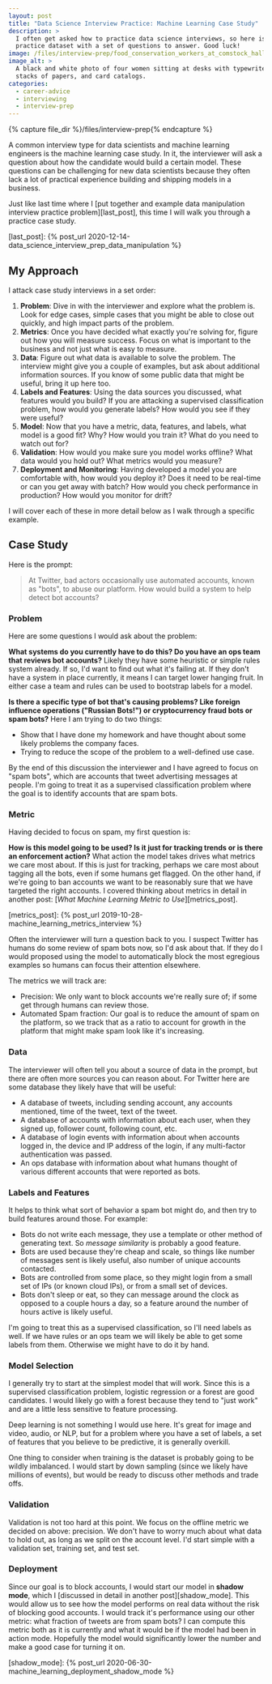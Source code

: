 ```yaml
---
layout: post
title: "Data Science Interview Practice: Machine Learning Case Study"
description: >
  I often get asked how to practice data science interviews, so here is a
  practice dataset with a set of questions to answer. Good luck!
image: /files/interview-prep/food_conservation_workers_at_comstock_hall_cornell_1917.jpg
image_alt: >
  A black and white photo of four women sitting at desks with typewriters,
  stacks of papers, and card catalogs.
categories:
  - career-advice
  - interviewing
  - interview-prep
---
```


{% capture file_dir %}/files/interview-prep{% endcapture %}

A common interview type for data scientists and machine learning engineers is
the machine learning case study. In it, the interviewer will ask a question
about how the candidate would build a certain model. These questions can be
challenging for new data scientists because they often lack a lot of practical
experience building and shipping models in a business.

Just like last time where I [put together and example data manipulation
interview practice problem][last_post], this time I will walk you through a
practice case study.

[last_post]: {% post_url 2020-12-14-data_science_interview_prep_data_manipulation %}

## My Approach

I attack case study interviews in a set order:

1. **Problem**: Dive in with the interviewer and explore what the problem is.
   Look for edge cases, simple cases that you might be able to close out
   quickly, and high impact parts of the problem.
2. **Metrics**: Once you have decided what exactly you're solving for, figure
   out how you will measure success. Focus on what is important to the
   business and not just what is easy to measure.
3. **Data**: Figure out what data is available to solve the problem. The
   interview might give you a couple of examples, but ask about additional
   information sources. If you know of some public data that might be useful,
   bring it up here too.
4. **Labels and Features**: Using the data sources you discussed, what
   features would you build? If you are attacking a supervised classification
   problem, how would you generate labels? How would you see if they were useful?
5. **Model**: Now that you have a metric, data, features, and labels, what
   model is a good fit? Why? How would you train it? What do you need to watch
   out for?
6. **Validation**: How would you make sure you model works offline? What data
   would you hold out? What metrics would you measure?
7. **Deployment and Monitoring**: Having developed a model you are comfortable
   with, how would you deploy it? Does it need to be real-time or can you get
   away with batch? How would you check performance in production? How would
   you monitor for drift?

I will cover each of these in more detail below as I walk through a specific
example.

## Case Study

Here is the prompt:

> At Twitter, bad actors occasionally use automated accounts, known as "bots",
> to abuse our platform. How would build a system to help detect bot accounts?

### Problem

Here are some questions I would ask about the problem:

**What systems do you currently have to do this? Do you have an ops team that
reviews bot accounts?** Likely they have some heuristic or simple rules system
already. If so, I'd want to find out what it's failing at. If they don't have
a system in place currently, it means I can target lower hanging fruit. In
either case a team and rules can be used to bootstrap labels for a model.

**Is there a specific type of bot that's causing problems? Like foreign
influence operations ("Russian Bots!") or cryptocurrency fraud bots or spam
bots?** Here I am trying to do two things: 

- Show that I have done my homework and have thought about some likely
problems the company faces.
- Trying to reduce the scope of the problem to a well-defined use case.

By the end of this discussion the interviewer and I have agreed to focus on
"spam bots", which are accounts that tweet advertising messages at people. I'm
going to treat it as a supervised classification problem where the goal is to
identify accounts that are spam bots.

### Metric

Having decided to focus on spam, my first question is:

**How is this model going to be used? Is it just for tracking trends or is
there an enforcement action?** What action the model takes drives what metrics
we care most about. If this is just for tracking, perhaps we care most about
tagging all the bots, even if some humans get flagged. On the other hand, if
we're going to ban accounts we want to be reasonably sure that we have
targeted the right accounts. I covered thinking about metrics in detail in
another post: [_What Machine Learning Metric to Use_][metrics_post].

[metrics_post]: {% post_url 2019-10-28-machine_learning_metrics_interview %}

Often the interviewer will turn a question back to you. I suspect Twitter has
humans do some review of spam bots now, so I'd ask about that. If they do I
would proposed using the model to automatically block the most egregious
examples so humans can focus their attention elsewhere.

The metrics we will track are:

- Precision: We only want to block accounts we're really sure of; if some get
through humans can review those.
- Automated Spam fraction: Our goal is to reduce the amount of spam on the
platform, so we track that as a ratio to account for growth in the platform
that might make spam look like it's increasing. 

### Data

The interviewer will often tell you about a source of data in the prompt, but
there are often more sources you can reason about. For Twitter here are some
database they likely have that will be useful:

- A database of tweets, including sending account, any accounts mentioned,
time of the tweet, text of the tweet.
- A database of accounts with information about each user, when they signed
up, follower count, following count, etc.
- A database of login events with information about when accounts logged in,
the device and IP address of the login, if any multi-factor authentication was
passed.
- An ops database with information about what humans thought of various
different accounts that were reported as bots.

### Labels and Features

It helps to think what sort of behavior a spam bot might do, and then try to
build features around those. For example:

- Bots do not write each message, they use a template or other method of
generating text. So _message similarity_ is probably a good feature.
- Bots are used because they're cheap and scale, so things like number of
messages sent is likely useful, also number of unique accounts contacted.
- Bots are controlled from some place, so they might login from a small set of
IPs (or known cloud IPs), or from a small set of devices.
- Bots don't sleep or eat, so they can message around the clock as opposed to
a couple hours a day, so a feature around the number of hours active is likely
useful.

I'm going to treat this as a supervised classification, so I'll need labels as
well. If we have rules or an ops team we will likely be able to get some
labels from them. Otherwise we might have to do it by hand.

### Model Selection

I generally try to start at the simplest model that will work. Since this is
a supervised classification problem, logistic regression or a forest are good
candidates. I would likely go with a forest because they tend to "just work"
and are a little less sensitive to feature processing.

Deep learning is not something I would use here. It's great for image and
video, audio, or NLP, but for a problem where you have a set of labels, a set
of features that you believe to be predictive, it is generally overkill.

One thing to consider when training is the dataset is probably going to be
wildly imbalanced. I would start by down sampling (since we likely have
millions of events), but would be ready to discuss other methods and trade
offs.

### Validation

Validation is not too hard at this point. We focus on the offline metric we
decided on above: precision. We don't have to worry much about what data to
hold out, as long as we split on the account level. I'd start simple with a
validation set, training set, and test set.

### Deployment

Since our goal is to block accounts, I would start our model in **shadow
mode**, which I [discussed in detail in another post][shadow_mode]. This would
allow us to see how the model performs on real data without the risk of
blocking good accounts. I would track it's performance using our other metric:
what fraction of tweets are from spam bots? I can compute this metric both as
it is currently and what it would be if the model had been in action mode.
Hopefully the model would significantly lower the number and make a good case
for turning it on.

[shadow_mode]: {% post_url 2020-06-30-machine_learning_deployment_shadow_mode %}

